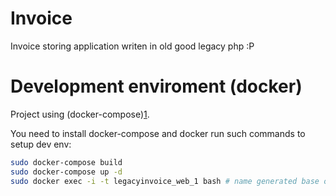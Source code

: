 Invoice
=======

Invoice storing application writen in old good legacy php :P

Development enviroment (docker)
======================

Project using (docker-compose)[1].

You need to install docker-compose and docker run such commands to setup dev env:

```bash
sudo docker-compose build
sudo docker-compose up -d
sudo docker exec -i -t legacyinvoice_web_1 bash # name generated base on main project dir name run docker ps -a to check your name
```

[1]: https://docs.docker.com/compose/install/
